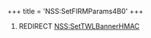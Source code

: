 +++
title = 'NSS:SetFIRMParams4B0'
+++

1.  REDIRECT [NSS:SetTWLBannerHMAC](NSS:SetTWLBannerHMAC "wikilink")